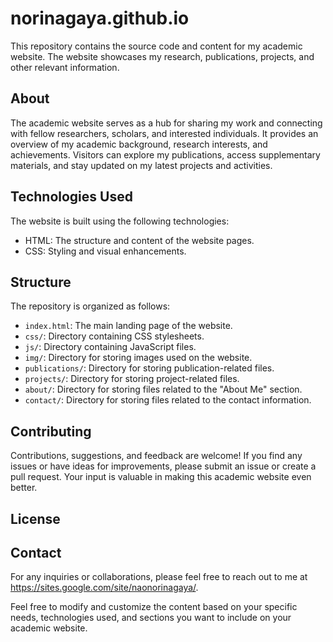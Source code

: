 # norinagaya.github.io

This repository contains the source code and content for my academic website. The website showcases my research, publications, projects, and other relevant information.

## About

The academic website serves as a hub for sharing my work and connecting with fellow researchers, scholars, and interested individuals. It provides an overview of my academic background, research interests, and achievements. Visitors can explore my publications, access supplementary materials, and stay updated on my latest projects and activities.

## Technologies Used

The website is built using the following technologies:

- HTML: The structure and content of the website pages.
- CSS: Styling and visual enhancements.

## Structure

The repository is organized as follows:

- `index.html`: The main landing page of the website.
- `css/`: Directory containing CSS stylesheets.
- `js/`: Directory containing JavaScript files.
- `img/`: Directory for storing images used on the website.
- `publications/`: Directory for storing publication-related files.
- `projects/`: Directory for storing project-related files.
- `about/`: Directory for storing files related to the "About Me" section.
- `contact/`: Directory for storing files related to the contact information.

## Contributing

Contributions, suggestions, and feedback are welcome! If you find any issues or have ideas for improvements, please submit an issue or create a pull request. Your input is valuable in making this academic website even better.

## License

## Contact

For any inquiries or collaborations, please feel free to reach out to me at https://sites.google.com/site/naonorinagaya/.

Feel free to modify and customize the content based on your specific needs, technologies used, and sections you want to include on your academic website.

